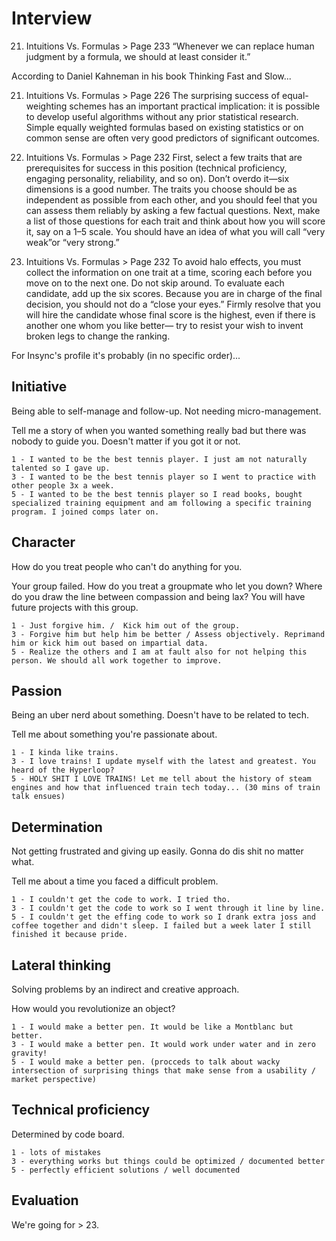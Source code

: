 # Interview

21. Intuitions Vs. Formulas > Page 233
“Whenever we can replace human judgment by a formula, we should at least consider it.”

According to Daniel Kahneman in his book Thinking Fast and Slow...

21. Intuitions Vs. Formulas > Page 226
The surprising success of equal-weighting schemes has an important practical implication: it is possible to develop useful algorithms without any prior statistical research. Simple equally weighted formulas based on existing statistics or on common sense are often very good predictors of significant outcomes.

21. Intuitions Vs. Formulas > Page 232
First, select a few traits that are prerequisites for success in this position (technical proficiency, engaging personality, reliability, and so on). Don’t overdo it—six dimensions is a good number. The traits you choose should be as independent as possible from each other, and you should feel that you can assess them reliably by asking a few factual questions. Next, make a list of those questions for each trait and think about how you will score it, say on a 1–5 scale. You should have an idea of what you will call “very weak”or “very strong.”

21. Intuitions Vs. Formulas > Page 232
To avoid halo effects, you must collect the information on one trait at a time, scoring each before you move on to the next one. Do not skip around. To evaluate each candidate, add up the six scores. Because you are in charge of the final decision, you should not do a “close your eyes.” Firmly resolve that you will hire the candidate whose final score is the highest, even if there is another one whom you like better— try to resist your wish to invent broken legs to change the ranking.

For Insync's profile it's probably (in no specific order)...

## Initiative

Being able to self-manage and follow-up. Not needing micro-management.

Tell me a story of when you wanted something really bad but there was nobody to guide you. Doesn't matter if you got it or not.

```
1 - I wanted to be the best tennis player. I just am not naturally talented so I gave up.
3 - I wanted to be the best tennis player so I went to practice with other people 3x a week.
5 - I wanted to be the best tennis player so I read books, bought specialized training equipment and am following a specific training program. I joined comps later on.
```

## Character

How do you treat people who can't do anything for you.

Your group failed. How do you treat a groupmate who let you down? Where do you draw the line between compassion and being lax?
You will have future projects with this group.

```
1 - Just forgive him. /  Kick him out of the group.
3 - Forgive him but help him be better / Assess objectively. Reprimand him or kick him out based on impartial data.
5 - Realize the others and I am at fault also for not helping this person. We should all work together to improve.
```

## Passion

Being an uber nerd about something. Doesn't have to be related to tech.

Tell me about something you're passionate about.

```
1 - I kinda like trains.
3 - I love trains! I update myself with the latest and greatest. You heard of the Hyperloop?
5 - HOLY SHIT I LOVE TRAINS! Let me tell about the history of steam engines and how that influenced train tech today... (30 mins of train talk ensues)
```

## Determination

Not getting frustrated and giving up easily. Gonna do dis shit no matter what.

Tell me about a time you faced a difficult problem.

```
1 - I couldn't get the code to work. I tried tho.
3 - I couldn't get the code to work so I went through it line by line.
5 - I couldn't get the effing code to work so I drank extra joss and coffee together and didn't sleep. I failed but a week later I still finished it because pride.
```

## Lateral thinking

Solving problems by an indirect and creative approach.

How would you revolutionize an object?

```
1 - I would make a better pen. It would be like a Montblanc but better.
3 - I would make a better pen. It would work under water and in zero gravity!
5 - I would make a better pen. (procceds to talk about wacky intersection of surprising things that make sense from a usability / market perspective)
```

## Technical proficiency

Determined by code board.

```
1 - lots of mistakes
3 - everything works but things could be optimized / documented better
5 - perfectly efficient solutions / well documented
```

## Evaluation

We're going for > 23.
